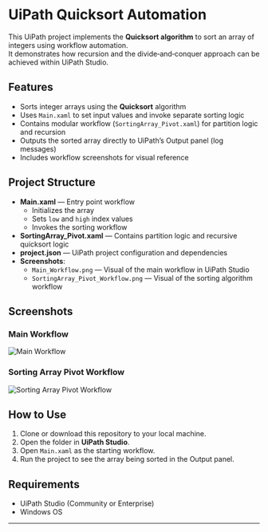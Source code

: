 # UiPath Quicksort Automation

This UiPath project implements the **Quicksort algorithm** to sort an array of integers using workflow automation.  
It demonstrates how recursion and the divide‑and‑conquer approach can be achieved within UiPath Studio.

## Features

- Sorts integer arrays using the **Quicksort** algorithm
- Uses `Main.xaml` to set input values and invoke separate sorting logic
- Contains modular workflow (`SortingArray_Pivot.xaml`) for partition logic and recursion
- Outputs the sorted array directly to UiPath’s Output panel (log messages)
- Includes workflow screenshots for visual reference

## Project Structure

- **Main.xaml** — Entry point workflow  
  - Initializes the array  
  - Sets `low` and `high` index values  
  - Invokes the sorting workflow  
- **SortingArray_Pivot.xaml** — Contains partition logic and recursive quicksort logic  
- **project.json** — UiPath project configuration and dependencies  
- **Screenshots**:
  - `Main_Workflow.png` — Visual of the main workflow in UiPath Studio
  - `SortingArray_Pivot_Workflow.png` — Visual of the sorting algorithm workflow

## Screenshots

### Main Workflow
![Main Workflow](Main_Workflow.png)

### Sorting Array Pivot Workflow
![Sorting Array Pivot Workflow](SortingArray_Pivot_Workflow.png)

## How to Use

1. Clone or download this repository to your local machine.
2. Open the folder in **UiPath Studio**.
3. Open `Main.xaml` as the starting workflow.
4. Run the project to see the array being sorted in the Output panel.

## Requirements

- UiPath Studio (Community or Enterprise)
- Windows OS

---

